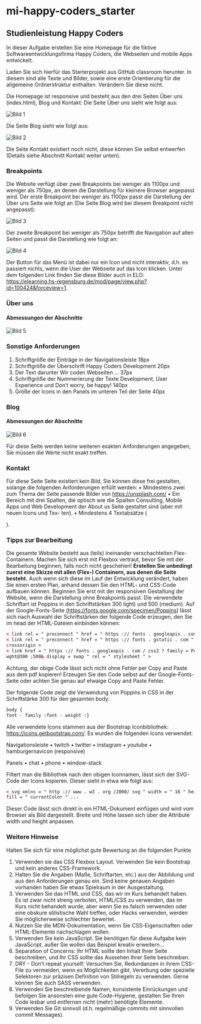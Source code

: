 # mi-happy-coders_starter
## Studienleistung Happy Coders
In dieser Aufgabe erstellen Sie eine Homepage für die fiktive Softwareentwicklungsfirma
Happy Coders, die Webseiten und mobile Apps entwickelt.

Laden Sie sich hierfür das Starterprojekt aus GitHub classroom herunter. 
In diesem sind alle Texte und Bilder, sowie eine erste Orientierung für die allgemeine Ordnerstruktur enthalten. 
Verändern Sie diese nicht. 

Die Homepage ist responsive und besteht aus den drei Seiten
Über uns (index.html), Blog und Kontakt:
Die Seite Über uns sieht wie folgt aus:

![Bild 1](img/readme/img-01.png)

Die Seite Blog sieht wie folgt aus:

![Bild 2](img/readme/img-02.png)

Die Seite Kontakt existiert noch nicht, diese können Sie selbst entwerfen (Details siehe Abschnitt Kontakt weiter unten).

### Breakpoints
Die Website verfügt über zwei Breakpoints bei weniger als 1100px und weniger als 750px, an denen die Darstellung für kleinere Browser angepasst wird. 
Der erste Breakpoint bei weniger als 1100px passt die Darstellung der Über uns Seite wie folgt an (Die Seite Blog wird bei diesem Breakpoint nicht angepasst):

![Bild 3](img/readme/img-03.png)

Der zweite Breakpoint bei weniger als 750px betrifft die Navigation auf allen Seiten und passt die Darstellung wie folgt an:

![Bild 4](img/readme/img-04.png)

Der Button für das Menü ist dabei nur ein Icon und nicht interaktiv, d.h. es passiert nichts, wenn die User der Webseite auf das Icon klicken.
Unter dem folgenden Link finden Sie diese Bilder auch in ELO:
https://elearning.hs-regensburg.de/mod/page/view.php?id=100424&forceview=1.

### Über uns
#### Abmessungen der Abschnitte

![Bild 5](img/readme/img-05.png)

### Sonstige Anforderungen
1. Schriftgröße der Einträge in der Navigationsleiste 18px
2. Schriftgröße der Überschrift Happy Coders Development 20px
3. Der Text darunter Wir coden Webseiten ... 37px
4. Schriftgröße der Nummerierung der Texte Development, User Experience und Don’t worry, be happy! 140px
5. Größe der Icons in den Panels im unteren Teil der Seite 40px

### Blog
#### Abmessungen der Abschnitte

![Bild 6](img/readme/img-06.png)

Für diese Seite werden keine weiteren exakten Anforderungen angegeben, Sie müssen die Werte nicht exakt treffen.

### Kontakt
Für diese Seite Seite existiert kein Bild, Sie können diese frei gestalten, solange die folgenden Anforderungen erfüllt werden:
• Mindestens zwei zum Thema der Seite passende Bilder von
https://unsplash.com/
• Ein Bereich mit drei Spalten, die optisch wie die Spalten Consulting, Mobile Apps und Web Development der About us Seite gestaltet sind (aber mit neuen Icons und Tex- ten).
• Mindestens 4 Textabsätze (<p>).

### Tipps zur Bearbeitung
Die gesamte Website besteht aus (teils) ineinander verschachtelten Flex-Containern. 
Machen Sie sich erst mit Flexbox vertraut, bevor Sie mit der Bearbeitung beginnen, falls noch nicht geschehen!
**Erstellen Sie unbedingt zuerst eine Skizze mit allen (Flex-) Containern, aus denen die Seite besteht.**
Auch wenn sich diese im Lauf der Entwicklung verändert, haben Sie einen ersten Plan, anhand dessen Sie den HTML- und CSS-Code aufbauen können.
Beginnen Sie erst mit der responsiven Gestaltung der Website, wenn die Darstellung ohne Breakpoints passt.
Die verwendete Schriftart ist Poppins in den Schriftstärken 300 light) und 500 (medium).
Auf der Google-Fonts-Seite (https://fonts.google.com/specimen/Poppins) lässt sich
nach Auswahl der Schriftstärken der folgende Code erzeugen, den Sie im head der HTML-Dateien einbinden können:

```html
< link rel = " preconnect " href = " https :// fonts . googleapis . com " >
< link rel = " preconnect " href = " https :// fonts . gstatic . com "
crossorigin >
< link href = " https :// fonts . googleapis . com / css2 ? family = Poppins :
wght@300 ;500& display = swap " rel = " stylesheet " >
```

Achtung, der obige Code lässt sich nicht ohne Fehler per Copy and Paste aus dem pdf kopieren! 
Erzeugen Sie den Code selbst auf der Google-Fonts-Seite oder achten Sie genau auf etwaige Copy and Paste Fehler.

Der folgende Code zeigt die Verwendung von Poppins in CSS in der Schriftstärke 300 für den gesamten body:

```html
body {
font - family :font - weight :}
```

Alle verwendete Icons stammen aus der Bootstrap Iconbibliothek:
https://icons.getbootstrap.com/.
Es wurden die folgenden Icons verwendet:

Navigationsleiste
• twitch
• twitter
• instagram
• youtube
• hamburgernavicon (responsive)

Panels
• chat
• phone
• window-stack

Filtert man die Bibliothek nach den obigen Iconnamen, lässt sich der SVG-Code der Icons kopieren. 
Dieser sieht in etwa wie folgt aus:

```html
< svg xmlns = " http :// www . w3 . org /2000/ svg " width = " 16 " height = " 16 "
fill = " currentColor " ...
```

Dieser Code lässt sich direkt in ein HTML-Dokument einfügen und wird vom Browser als Bild dargestellt. 
Breite und Höhe lassen sich über die Attribute width und height anpassen.

### Weitere Hinweise

Halten Sie sich für eine möglichst gute Bewertung an die folgenden Punkte

1. Verwenden sie das CSS Flexbox Layout. Verwenden Sie kein Bootstrap und kein anderes CSS-Framework.
2. Halten Sie die Angaben (Maße, Schriftarten, etc.) aus der Abbildung und aus den Anforderungen genau ein. 
   Sind keine genauen Angaben vorhanden haben Sie etwas Spielraum in der Ausgestaltung.
3. Verwenden Sie das HTML und CSS, das wir im Kurs behandelt haben. Es ist zwar nicht streng verboten, HTML/CSS zu verwenden, das im Kurs nicht behandelt wurde, aber wenn Sie es falsch verwenden oder eine obskure stilistische Wahl treffen, oder Hacks verwenden, werden Sie möglicherweise schlechter bewertet.
4. Nutzen Sie die MDN-Dokumentation, wenn Sie CSS-Eigenschaften oder HTML-Elemente nachschlagen wollen.
5. Verwenden Sie kein JavaScript. Sie benötigen für diese Aufgabe kein JavaScript, außer Sie wollen das Beispiel kreativ erweitern...
6. Separation of Concerns: Ihr HTML sollte den Inhalt Ihrer Seite beschreiben, und Ihr CSS sollte das Aussehen Ihrer Seite beschreiben.
7. DRY - Don’t repeat yourself: Versuchen Sie, Redundanzen in ihrem CSS-File zu vermeiden, wenn es Möglichkeiten gibt, Vererbung oder spezielle Selektoren zur präzisen Definition von Stilregeln zu verwenden. 
   Gerne können Sie auch SASS verwenden.
8. Verwenden Sie beschreibende Namen, konsistente Einrückungen und befolgen Sie ansonsten eine gute Code-Hygiene, gestalten Sie Ihren Code lesbar und entfernen nicht (mehr) benötigte Elemente.
9. Verwenden Sie Git sinnvoll (d.h. regelmäßige commits mit sinnvollen commit Messages).